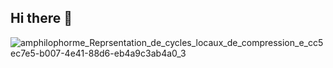 ## Hi there 👋

<!--
**sebbreton1975/sebbreton1975** is a ✨ _special_ ✨ repository because its `README.md` (this file) appears on your GitHub profile.

Here are some ideas to get you started:

- 🔭 I’m currently working on ...
- 🌱 I’m currently learning ...
- 👯 I’m looking to collaborate on ...
- 🤔 I’m looking for help with ...
- 💬 Ask me about ...
- 📫 How to reach me: ...
- 😄 Pronouns: ...
- ⚡ Fun fact: ...
-->

![amphilophorme_Reprsentation_de_cycles_locaux_de_compression_e_cc5ec7e5-b007-4e41-88d6-eb4a9c3ab4a0_3](https://github.com/user-attachments/assets/ab5fde30-7017-4e20-a094-35113e4da747)

